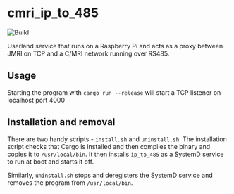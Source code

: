 # cmri_ip_to_485

![Build](https://github.com/sciguy16/cmri_ip_to_485/workflows/Build/badge.svg?branch=master)

Userland service that runs on a Raspberry Pi and acts as a proxy between JMRI on TCP and a C/MRI network running over RS485.

## Usage
Starting the program with `cargo run --release` will start a TCP listener on localhost port 4000

## Installation and removal
There are two handy scripts - `install.sh` and `uninstall.sh`. The installation script checks that Cargo is installed and then compiles the binary and copies it to `/usr/local/bin`. It then installs `ip_to_485` as a SystemD service to run at boot and starts it off.

Similarly, `uninstall.sh` stops and deregisters the SystemD service and removes the program from `/usr/local/bin`.